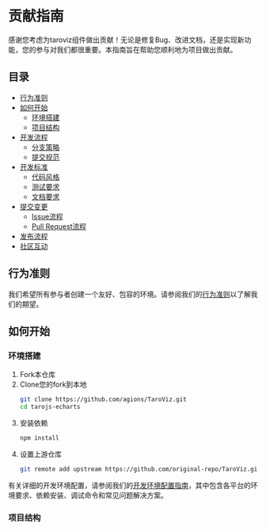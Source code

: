 # 贡献指南

感谢您考虑为taroviz组件做出贡献！无论是修复Bug、改进文档，还是实现新功能，您的参与对我们都很重要。本指南旨在帮助您顺利地为项目做出贡献。

## 目录

- [行为准则](#行为准则)
- [如何开始](#如何开始)
  - [环境搭建](#环境搭建)
  - [项目结构](#项目结构)
- [开发流程](#开发流程)
  - [分支策略](#分支策略)
  - [提交规范](#提交规范)
- [开发标准](#开发标准)
  - [代码风格](#代码风格)
  - [测试要求](#测试要求)
  - [文档要求](#文档要求)
- [提交变更](#提交变更)
  - [Issue流程](#issue流程)
  - [Pull Request流程](#pull-request流程)
- [发布流程](#发布流程)
- [社区互动](#社区互动)

## 行为准则

我们希望所有参与者创建一个友好、包容的环境。请参阅我们的[行为准则](CODE_OF_CONDUCT.md)以了解我们的期望。

## 如何开始

### 环境搭建

1. Fork本仓库
2. Clone您的fork到本地
   ```bash
   git clone https://github.com/agions/TaroViz.git
   cd tarojs-echarts
   ```
3. 安装依赖
   ```bash
   npm install
   ```
4. 设置上游仓库
   ```bash
   git remote add upstream https://github.com/original-repo/TaroViz.git
   ```

有关详细的开发环境配置，请参阅我们的[开发环境配置指南](docs/DEVELOPMENT.md)，其中包含各平台的环境要求、依赖安装、调试命令和常见问题解决方案。

### 项目结构
